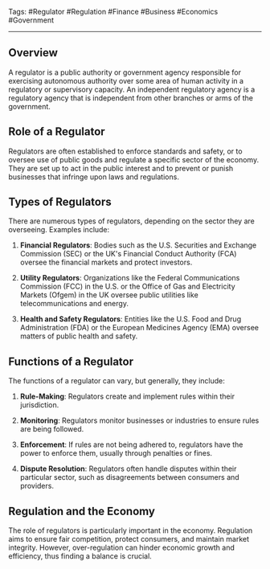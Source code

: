 Tags: #Regulator #Regulation #Finance #Business #Economics #Government

---

## Overview

A regulator is a public authority or government agency responsible for exercising autonomous authority over some area of human activity in a regulatory or supervisory capacity. An independent regulatory agency is a regulatory agency that is independent from other branches or arms of the government.

## Role of a Regulator

Regulators are often established to enforce standards and safety, or to oversee use of public goods and regulate a specific sector of the economy. They are set up to act in the public interest and to prevent or punish businesses that infringe upon laws and regulations.

## Types of Regulators

There are numerous types of regulators, depending on the sector they are overseeing. Examples include:

1.  **Financial Regulators**: Bodies such as the U.S. Securities and Exchange Commission (SEC) or the UK's Financial Conduct Authority (FCA) oversee the financial markets and protect investors.
    
2.  **Utility Regulators**: Organizations like the Federal Communications Commission (FCC) in the U.S. or the Office of Gas and Electricity Markets (Ofgem) in the UK oversee public utilities like telecommunications and energy.
    
3.  **Health and Safety Regulators**: Entities like the U.S. Food and Drug Administration (FDA) or the European Medicines Agency (EMA) oversee matters of public health and safety.
    

## Functions of a Regulator

The functions of a regulator can vary, but generally, they include:

1.  **Rule-Making**: Regulators create and implement rules within their jurisdiction.
    
2.  **Monitoring**: Regulators monitor businesses or industries to ensure rules are being followed.
    
3.  **Enforcement**: If rules are not being adhered to, regulators have the power to enforce them, usually through penalties or fines.
    
4.  **Dispute Resolution**: Regulators often handle disputes within their particular sector, such as disagreements between consumers and providers.
    

## Regulation and the Economy

The role of regulators is particularly important in the economy. Regulation aims to ensure fair competition, protect consumers, and maintain market integrity. However, over-regulation can hinder economic growth and efficiency, thus finding a balance is crucial.